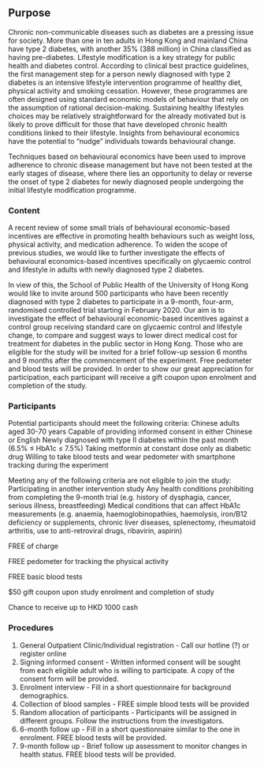 ## Purpose

Chronic non-communicable diseases such as diabetes are a pressing issue for society. More than one in ten adults in Hong Kong and mainland China have type 2 diabetes, with another 35% (388 million) in China classified as having pre-diabetes. Lifestyle modification is a key strategy for public health and diabetes control. According to clinical best practice guidelines, the first management step for a person newly diagnosed with type 2 diabetes is an intensive lifestyle intervention programme of healthy diet, physical activity and smoking cessation. However, these programmes are often designed using standard economic models of behaviour that rely on the assumption of rational decision-making. Sustaining healthy lifestyles choices may be relatively straightforward for the already motivated but is likely to prove difficult for those that have developed chronic health conditions linked to their lifestyle. Insights from behavioural economics have the potential to “nudge” individuals towards behavioural change.
 
Techniques based on behavioural economics have been used to improve adherence to chronic disease management but have not been tested at the early stages of disease, where there lies an opportunity to delay or reverse the onset of type 2 diabetes for newly diagnosed people undergoing the initial lifestyle modification programme.

### Content

A recent review of some small trials of behavioural economic-based incentives are effective in promoting health behaviours such as weight loss, physical activity, and medication adherence. To widen the scope of previous studies, we would like to further investigate the effects of behavioural economics-based incentives specifically on glycaemic control and lifestyle in adults with newly diagnosed type 2 diabetes.
 
In view of this, the School of Public Health of the University of Hong Kong would like to invite around 500 participants who have been recently diagnosed with type 2 diabetes to participate in a 9-month, four-arm, randomised controlled trial starting in February 2020. Our aim is to investigate the effect of behavioural economic-based incentives against a control group receiving standard care on glycaemic control and lifestyle change, to compare and suggest ways to lower direct medical cost for treatment for diabetes in the public sector in Hong Kong. Those who are eligible for the study will be invited for a brief follow-up session 6 months and 9 months after the commencement of the experiment. Free pedometer and blood tests will be provided. In order to show our great appreciation for participation, each participant will receive a gift coupon upon enrolment and completion of the study.

### Participants
Potential participants should meet the following criteria:
Chinese adults aged 30-70 years
Capable of providing informed consent in either Chinese or English
Newly diagnosed with type II diabetes within the past month (6.5% ≤ HbA1c ≤ 7.5%)
Taking metformin at constant dose only as diabetic drug
Willing to take blood tests and wear pedometer with smartphone tracking during the experiment
 
Meeting any of the following criteria are not eligible to join the study:
Participating in another intervention study
Any health conditions prohibiting from completing the 9-month trial (e.g. history of dysphagia, cancer, serious illness, breastfeeding)
Medical conditions that can affect HbA1c measurements (e.g. anaemia, haemoglobinopathies, haemolysis, iron/B12 deficiency or supplements, chronic liver diseases, splenectomy, rheumatoid arthritis, use to anti-retroviral drugs, ribavirin, aspirin)

FREE of charge

FREE pedometer for tracking the physical activity 

FREE basic blood tests

$50 gift coupon upon study enrolment and completion of study

Chance to receive up to HKD 1000 cash

### Procedures

1. General Outpatient Clinic/Individual registration - Call our hotline (?) or register online
2. Signing informed consent - Written informed consent will be sought from each eligible adult who is willing to participate. A copy of the consent form will be provided.
3. Enrolment interview - Fill in a short questionnaire for background demographics.
4. Collection of blood samples - FREE simple blood tests will be provided
5. Random allocation of participants - Participants will be assigned in different groups. Follow the instructions from the investigators.
6. 6-month follow up - Fill in a short questionnaire similar to the one in enrolment. FREE blood tests will be provided.
7. 9-month follow up - Brief follow up assessment to monitor changes in health status. FREE blood tests will be provided.


